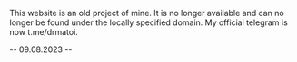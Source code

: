 This website is an old project of mine. It is no longer available and can no longer 
be found under the locally specified domain. My official telegram is now t.me/drmatoi.


-- 09.08.2023 --
